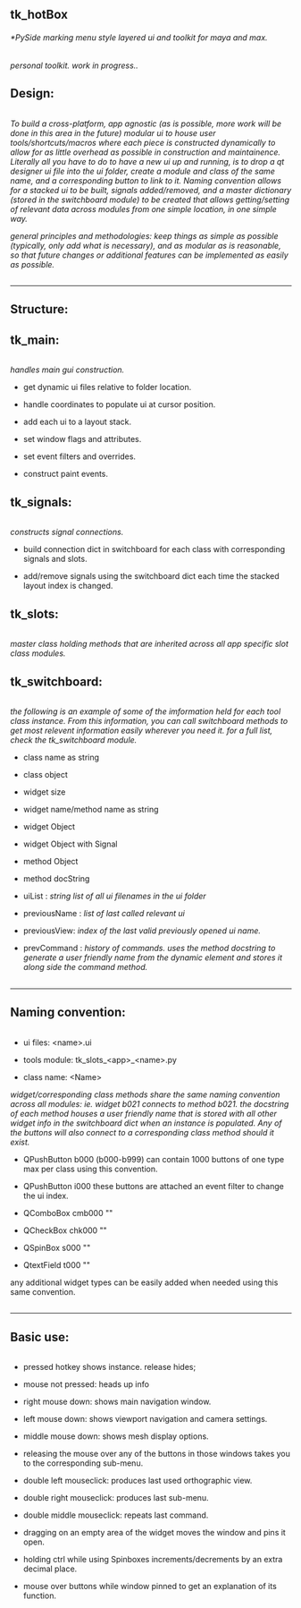## tk_hotBox
###### *PySide marking menu style layered ui and toolkit for maya and max.


*personal toolkit. work in progress..*

## Design:
######
*To build a cross-platform, app agnostic (as is possible, more work will be done in this area in the future) modular ui to house user tools/shortcuts/macros where each piece is constructed dynamically to allow 
for as little overhead as possible in construction and maintainence. Literally all you have to do to have 
a new ui up and running, is to drop a qt designer ui file into the ui folder, create a module and class of the 
same name, and a corresponding button to link to it. Naming convention allows for a stacked ui to be built, signals added/removed, and a master dictionary 
(stored in the switchboard module) to be created that allows getting/setting of relevant data across modules from one 
simple location, in one simple way.*

*general principles and methodologies:
keep things as simple as possible (typically, only add what is necessary), and as modular as is reasonable, so that future changes or additional features can be implemented as easily as possible.*

##
-----------------------------------------------
 Structure:
-----------------------------------------------

## tk_main: 
######
*handles main gui construction.*

* get dynamic ui files relative to folder location.

* handle coordinates to populate ui at cursor position.

* add each ui to a layout stack.

* set window flags and attributes.

* set event filters and overrides.

* construct paint events.


## tk_signals: 
######
*constructs signal connections.*

* build connection dict in switchboard for each class with corresponding signals and slots.

* add/remove signals using the switchboard dict each time the stacked layout index is changed.



## tk_slots: 
######
*master class holding methods that are inherited across all app specific slot class modules.*



## tk_switchboard: 
######
*the following is an example of some of the imformation held for each tool class instance. From this information, you can call switchboard methods to 
get most relevent information easily wherever you need it.*
*for a full list, check the tk_switchboard module.*

* class name as string

* class object

* widget size

* widget name/method name as string

* widget Object

* widget Object with Signal

* method Object

* method docString

* uiList : *string list of all ui filenames in the ui folder*

* previousName : *list of last called relevant ui*

* previousView: *index of the last valid previously opened ui name.*

* prevCommand : *history of commands. uses the method docstring to generate a user friendly name from the dynamic element and stores it along side the command method.*



##
-----------------------------------------------
 Naming convention:
-----------------------------------------------

######
* ui files:     \<name\>.ui
 
* tools module: tk_slots_\<app\>_\<name\>.py
 
* class name:   \<Name\>

*widget/corresponding class methods share the same naming convention across all modules: ie. widget b021 connects to method b021.
the docstring of each method houses a user friendly name that is stored with all other widget info in the switchboard dict when an
instance is populated. Any of the buttons will also connect to a corresponding class method should it exist.*

* QPushButton   b000    (b000-b999) can contain 1000 buttons of one type max per class using this convention.

* QPushButton   i000    these buttons are attached an event filter to change the ui index.

* QComboBox     cmb000  ""

* QCheckBox     chk000  ""

* QSpinBox      s000    ""

* QtextField    t000    ""

any additional widget types can be easily added when needed using this same convention.


##
-----------------------------------------------
 Basic use:
-----------------------------------------------

######
* pressed hotkey shows instance. release hides;

* mouse not pressed: heads up info

* right mouse down: shows main navigation window.

* left mouse down: shows viewport navigation and camera settings.

* middle mouse down: shows mesh display options.

* releasing the mouse over any of the buttons in those windows takes you to the corresponding sub-menu.

* double left mouseclick: produces last used orthographic view.

* double right mouseclick: produces last sub-menu.

* double middle mouseclick: repeats last command.

* dragging on an empty area of the widget moves the window and pins it open.

* holding ctrl while using Spinboxes increments/decrements by an extra decimal place.

* mouse over buttons while window pinned to get an explanation of its function.
